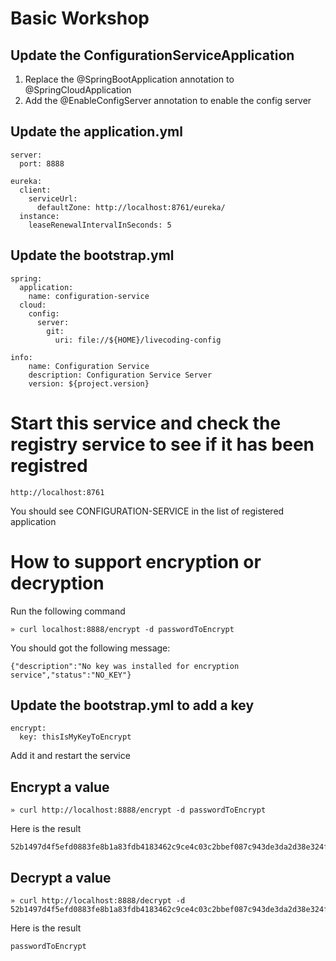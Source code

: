 # Basic Workshop 

## Update the ConfigurationServiceApplication

1. Replace the @SpringBootApplication annotation to @SpringCloudApplication
1. Add the @EnableConfigServer annotation to enable the config server

## Update the application.yml

    server:
      port: 8888
    
    eureka:
      client:
        serviceUrl:
          defaultZone: http://localhost:8761/eureka/
      instance:
        leaseRenewalIntervalInSeconds: 5


## Update the bootstrap.yml

    spring:
      application:
        name: configuration-service
      cloud:
        config:
          server:
            git:
              uri: file://${HOME}/livecoding-config
    
    info:
        name: Configuration Service
        description: Configuration Service Server
        version: ${project.version}

# Start this service and check the registry service to see if it has been registred

    http://localhost:8761

You should see CONFIGURATION-SERVICE in the list of registered application


# How to support encryption or decryption

Run the following command

    » curl localhost:8888/encrypt -d passwordToEncrypt

You should got the following message: 

    {"description":"No key was installed for encryption service","status":"NO_KEY"}

    
## Update the bootstrap.yml to add a key

    encrypt:
      key: thisIsMyKeyToEncrypt

Add it and restart the service

## Encrypt a value
    
    » curl http://localhost:8888/encrypt -d passwordToEncrypt
    
Here is the result
    
    52b1497d4f5efd0883fe8b1a83fdb4183462c9ce4c03c2bbef087c943de3da2d38e324fe8cc4df0a02ea7efd7d6c3ac5
    
## Decrypt a value
    
    » curl http://localhost:8888/decrypt -d 52b1497d4f5efd0883fe8b1a83fdb4183462c9ce4c03c2bbef087c943de3da2d38e324fe8cc4df0a02ea7efd7d6c3ac5
    
Here is the result
    
    passwordToEncrypt
    
    
    
